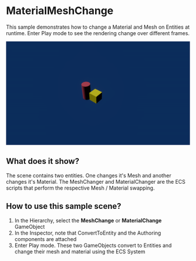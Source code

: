 # MaterialMeshChange

This sample demonstrates how to change a Material and Mesh on Entities at runtime. Enter Play mode to see the rendering change over different frames.

<img src="../../../READMEimages/MaterialMeshChange.PNG" width="600">

## What does it show?

The scene contains two entities. One changes it's Mesh and another changes it's Material. The MeshChanger and MaterialChanger are the ECS scripts that perform the respective Mesh / Material swapping.

## How to use this sample scene?

1. In the Hierarchy, select the **MeshChange** or **MaterialChange** GameObject
2. In the Inspector, note that ConvertToEntity and the Authoring components are attached
3. Enter Play mode. These two GameObjects convert to Entities and change their mesh and material using the ECS System